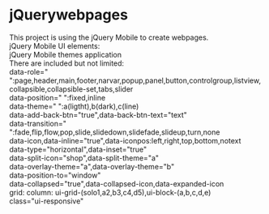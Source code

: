 # jQuerywebpages
This project is using the jQuery Mobile to create  webpages. <br>
jQuery Mobile UI elements:<br>
jQuery Mobile themes application<br>
There are included but not limited:<br>
data-role=" ":page,header,main,footer,narvar,popup,panel,button,controlgroup,listview,collapsible,collapsible-set,tabs,slider<br>
data-position=" ":fixed,inline<br>
data-theme=" ":a(ligtht),b(dark),c(line)<br>
data-add-back-btn="true",data-back-btn-text="text"<br>
data-transition=" ":fade,flip,flow,pop,slide,slidedown,slidefade,slideup,turn,none<br>
data-icon,data-inline="true",data-iconpos:left,right,top,bottom,notext<br>
data-type="horizontal",data-inset="true"<br>
data-split-icon="shop",data-split-theme="a"<br>
data-overlay-theme="a",data-overlay-theme="b"<br>
data-position-to="window"<br>
data-collapsed="true",data-collapsed-icon,data-expanded-icon<br>
grid: column: ui-grid-(solo1,a2,b3,c4,d5),ui-block-(a,b,c,d,e)<br>
class="ui-responsive"<br>
